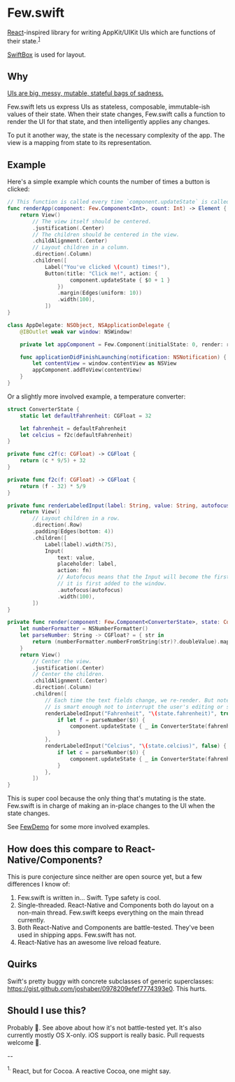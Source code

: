 # Few.swift

[React](http://facebook.github.io/react/)-inspired library for writing
AppKit/UIKit UIs which are functions of their state.<sup><a href="#lol">1</a></sup>

[SwiftBox](https://github.com/joshaber/SwiftBox) is used for layout.

## Why

[UIs are big, messy, mutable, stateful bags of sadness.](http://joshaber.github.io/2015/01/30/why-react-native-matters/)

Few.swift lets us express UIs as stateless, composable, immutable-ish values of
their state. When their state changes, Few.swift calls a function to render the
UI for that state, and then intelligently applies any changes.

To put it another way, the state is the necessary complexity of the app. The
view is a mapping from state to its representation.

## Example

Here's a simple example which counts the number of times a button is clicked:

```swift
// This function is called every time `component.updateState` is called.
func renderApp(component: Few.Component<Int>, count: Int) -> Element {
	return View()
		// The view itself should be centered.
		.justification(.Center)
		// The children should be centered in the view.
		.childAlignment(.Center)
		// Layout children in a column.
		.direction(.Column)
		.children([
			Label("You've clicked \(count) times!"),
			Button(title: "Click me!", action: {
					component.updateState { $0 + 1 }
				})
				.margin(Edges(uniform: 10))
				.width(100),
			])
}

class AppDelegate: NSObject, NSApplicationDelegate {
	@IBOutlet weak var window: NSWindow!

	private let appComponent = Few.Component(initialState: 0, render: renderApp)

	func applicationDidFinishLaunching(notification: NSNotification) {
		let contentView = window.contentView as NSView
		appComponent.addToView(contentView)
	}
}
```

Or a slightly more involved example, a temperature converter:

```swift
struct ConverterState {
	static let defaultFahrenheit: CGFloat = 32

	let fahrenheit = defaultFahrenheit
	let celcius = f2c(defaultFahrenheit)
}

private func c2f(c: CGFloat) -> CGFloat {
	return (c * 9/5) + 32
}

private func f2c(f: CGFloat) -> CGFloat {
	return (f - 32) * 5/9
}

private func renderLabeledInput(label: String, value: String, autofocus: Bool, fn: String -> ()) -> Element {
	return View()
		// Layout children in a row.
		.direction(.Row)
		.padding(Edges(bottom: 4))
		.children([
			Label(label).width(75),
			Input(
				text: value,
				placeholder: label,
				action: fn)
				// Autofocus means that the Input will become the first responder when
				// it is first added to the window.
				.autofocus(autofocus)
				.width(100),
		])
}

private func render(component: Few.Component<ConverterState>, state: ConverterState) -> Element {
	let numberFormatter = NSNumberFormatter()
	let parseNumber: String -> CGFloat? = { str in
		return (numberFormatter.numberFromString(str)?.doubleValue).map { CGFloat($0) }
	}
	return View()
		// Center the view.
		.justification(.Center)
		// Center the children.
		.childAlignment(.Center)
		.direction(.Column)
		.children([
			// Each time the text fields change, we re-render. But note that Few.swift
			// is smart enough not to interrupt the user's editing or selection.
			renderLabeledInput("Fahrenheit", "\(state.fahrenheit)", true) {
				if let f = parseNumber($0) {
					component.updateState { _ in ConverterState(fahrenheit: f, celcius: f2c(f)) }
				}
			},
			renderLabeledInput("Celcius", "\(state.celcius)", false) {
				if let c = parseNumber($0) {
					component.updateState { _ in ConverterState(fahrenheit: c2f(c), celcius: c) }
				}
			},
		])
}
```

This is super cool because the only thing that's mutating is the state. Few.swift
is in charge of making an in-place changes to the UI when the state changes.

See [FewDemo](FewDemo) for some more involved examples.

## How does this compare to React-Native/Components?

This is pure conjecture since neither are open source yet, but a few
differences I know of:

1. Few.swift is written in... Swift. Type safety is cool.
2. Single-threaded. React-Native and Components both do layout on a non-main
thread. Few.swift keeps everything on the main thread currently.
3. Both React-Native and Components are battle-tested. They've been used in
shipping apps. Few.swift has not.
4. React-Native has an awesome live reload feature.

## Quirks

Swift's pretty buggy with concrete subclasses of generic superclasses: https://gist.github.com/joshaber/0978209efef7774393e0.
This hurts.

## Should I use this?

Probably :doughnut:. See above about how it's not battle-tested yet. It's also
currently mostly OS X-only. iOS support is really basic. Pull requests welcome :sparkling_heart:.

--

<a name="lol"><sup>1.</sup></a> React, but for Cocoa. A reactive Cocoa, one might say.
